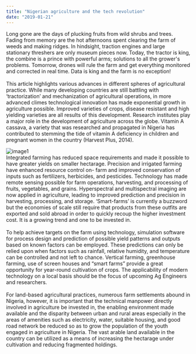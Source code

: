 ```yaml
---
title: "Nigerian agriculture and the tech revolution"
date: "2019-01-21"
---
```


Long gone are the days of plucking fruits from wild shrubs and trees. Fading from memory are the hot afternoons spent clearing the farm of weeds and making ridges. In hindsight, traction engines and large stationary threshers are only museum pieces now. Today, the tractor is king, the combine is a prince with powerful arms; solutions to all the grower's problems. Tomorrow, drones will rule the farm and get everything monitored and corrected in real time. Data is king and the farm is no exception!
<br />
<br />
This article highlights various advances in different spheres of agricultural practice.
While many developing countries are still battling with ‘tractorization’ and mechanization of agricultural operations, in more advanced climes technological innovation has made exponential growth in agriculture possible. Improved varieties of crops, disease resistant and high yielding varieties are all results of this development. Research institutes play a major role in the development of agriculture across the globe. Vitamin A cassava, a variety that was researched and propagated in Nigeria has contributed to stemming the tide of vitamin A deficiency in children and pregnant women in the country (Harvest Plus, 2014).
<br />

<img src="https://miro.medium.com/max/700/1*JQWbvKGI6selPz1EXVmg4w.jpeg" alt="image1"/>
<br />
Integrated farming has reduced space requirements and made it possible to have greater yields on smaller hectarage. Precision and irrigated farming have enhanced resource control on- farm and improved conservation of inputs such as fertilizers, herbicides, and pesticides. Technology has made remote sensing possible for farm operations, harvesting, and processing of fruits, vegetables, and grains. Hyperspectral and multispectral imaging are now applied in agriculture, leading to improved prediction and precision in harvesting, processing, and storage. ‘Smart-farms’ is currently a buzzword but the economies of scale still require that products from these outfits are exported and sold abroad in order to quickly recoup the higher investment cost. It is a growing trend and one to be invested in.
<br />
<br />
To help achieve targets on the farm using technology, simulation software for process design and prediction of possible yield patterns and outputs based on known factors can be employed. These predictions can only be relied upon when factors such as rainfall, relative humidity, and temperature can be controlled and not left to chance. Vertical farming, greenhouse farming, use of screen houses and “smart farms” provide a great opportunity for year-round cultivation of crops. The applicability of modern technology on a local basis should be the focus of upcoming Ag Engineers and researchers.
<br />
<br />
For land-based agricultural practices, numerous farm settlements abound in Nigeria, however, it is important that the technical manpower directly involved in agriculture be invested in, the enabling environment made available and the disparity between urban and rural areas especially in the areas of amenities such as electricity, water, suitable housing, and good road network be reduced so as to grow the population of the youth engaged in agriculture in Nigeria. The vast arable land available in the country can be utilized as a means of increasing the hectarage under cultivation and reducing fragmented holdings.